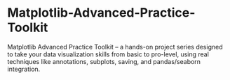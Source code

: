 # Matplotlib-Advanced-Practice-Toolkit
Matplotlib Advanced Practice Toolkit – a hands-on project series designed to take your data visualization skills from basic to pro-level, using real techniques like annotations, subplots, saving, and pandas/seaborn integration.
